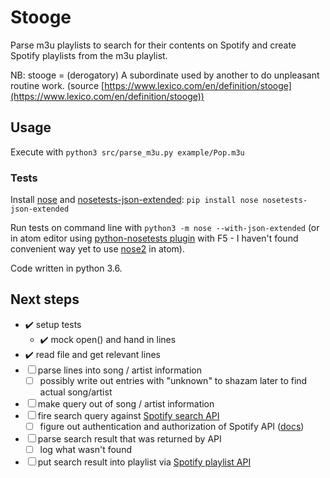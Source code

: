 # Stooge

Parse m3u playlists to search for their contents on Spotify and create Spotify playlists from the m3u playlist.

NB: stooge = (derogatory) A subordinate used by another to do unpleasant routine work. (source [https://www.lexico.com/en/definition/stooge](https://www.lexico.com/en/definition/stooge))


## Usage

Execute with `python3 src/parse_m3u.py example/Pop.m3u`


### Tests

Install [nose](https://nose.readthedocs.org/en/latest/) and [nosetests-json-extended](https://github.com/thschenk/nosetests-json-extended):
`pip install nose nosetests-json-extended`

Run tests on command line with `python3 -m nose --with-json-extended` (or in atom editor using [python-nosetests plugin](https://atom.io/packages/python-nosetests) with F5 - I haven't found convenient way yet to use [nose2](https://github.com/nose-devs/nose2) in atom).

Code written in python 3.6.


## Next steps

* ✔️ setup tests
  * ✔️ mock open() and hand in lines
* ✔️ read file and get relevant lines
* ☐ parse lines into song / artist information
  * ☐ possibly write out entries with "unknown" to shazam later to find actual song/artist
* ☐ make query out of song / artist information
* ☐ fire search query against [Spotify search API](https://developer.spotify.com/documentation/web-api/reference/search/search/)
  * ☐ figure out authentication and authorization of Spotify API ([docs](https://developer.spotify.com/documentation/general/guides/authorization-guide/#client-credentials-flow))
* ☐ parse search result that was returned by API
  * ☐ log what wasn't found
* ☐ put search result into playlist via [Spotify playlist API](https://developer.spotify.com/documentation/web-api/reference/playlists/)
